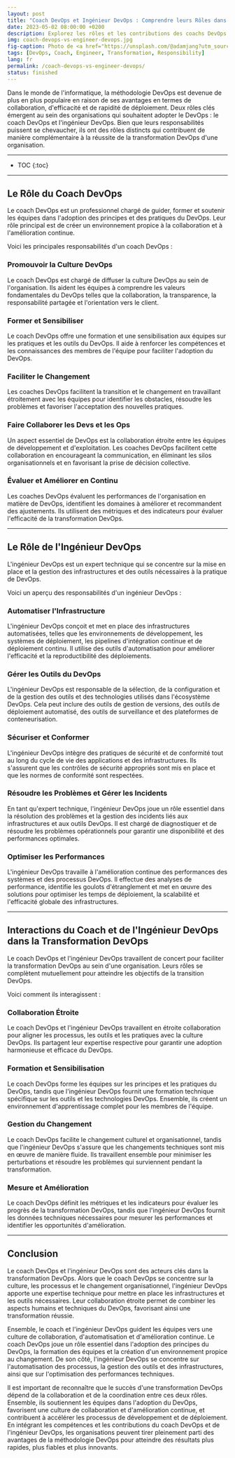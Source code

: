 ```yaml
---
layout: post
title: "Coach DevOps et Ingénieur DevOps : Comprendre leurs Rôles dans une Transformation DevOps"
date: 2023-05-02 08:00:00 +0200
description: Explorez les rôles et les contributions des coachs DevOps et des ingénieurs DevOps dans la transformation DevOps. Découvrez leurs responsabilités et leur impact.
img: coach-devops-vs-engineer-devops.jpg
fig-caption: Photo de <a href="https://unsplash.com/@adamjang?utm_source=unsplash&utm_medium=referral&utm_content=creditCopyText">Adam Jang</a> sur <a href="https://unsplash.com/fr/photos/8pOTAtyd_Mc?utm_source=unsplash&utm_medium=referral&utm_content=creditCopyText">Unsplash</a>
tags: [DevOps, Coach, Engineer, Transformation, Responsibility]
lang: fr
permalink: /coach-devops-vs-engineer-devops/
status: finished
---
```


Dans le monde de l'informatique, la méthodologie DevOps est devenue de plus en plus populaire en raison de ses avantages
en termes de collaboration, d'efficacité et de rapidité de déploiement. Deux rôles clés émergent au sein des 
organisations qui souhaitent adopter le DevOps : le coach DevOps et l'ingénieur DevOps. Bien que leurs responsabilités 
puissent se chevaucher, ils ont des rôles distincts qui contribuent de manière complémentaire à la réussite de la 
transformation DevOps d'une organisation.

<hr class="hr-text" data-content="Plan">

* TOC
{:toc}

<hr class="hr-text" data-content="Coach">

## Le Rôle du Coach DevOps
Le coach DevOps est un professionnel chargé de guider, former et soutenir les équipes dans l'adoption des principes et 
des pratiques du DevOps. Leur rôle principal est de créer un environnement propice à la collaboration et à 
l'amélioration continue.

Voici les principales responsabilités d'un coach DevOps :

### Promouvoir la Culture DevOps
Le coach DevOps est chargé de diffuser la culture DevOps au sein de l'organisation. Ils aident les équipes à comprendre 
les valeurs fondamentales du DevOps telles que la collaboration, la transparence, la responsabilité partagée et 
l'orientation vers le client.

### Former et Sensibiliser
Le coach DevOps offre une formation et une sensibilisation aux équipes sur les pratiques et les outils du DevOps. Il 
aide à renforcer les compétences et les connaissances des membres de l'équipe pour faciliter l'adoption du DevOps.

### Faciliter le Changement
Les coaches DevOps facilitent la transition et le changement en travaillant étroitement avec les équipes pour identifier
les obstacles, résoudre les problèmes et favoriser l'acceptation des nouvelles pratiques.

### Faire Collaborer les Devs et les Ops
Un aspect essentiel de DevOps est la collaboration étroite entre les équipes de développement et d'exploitation. Les 
coaches DevOps facilitent cette collaboration en encourageant la communication, en éliminant les silos organisationnels 
et en favorisant la prise de décision collective.

### Évaluer et Améliorer en Continu
Les coaches DevOps évaluent les performances de l'organisation en matière de DevOps, identifient les domaines à 
améliorer et recommandent des ajustements. Ils utilisent des métriques et des indicateurs pour évaluer l'efficacité de 
la transformation DevOps.

<hr class="hr-text" data-content="Ingénieur">

## Le Rôle de l'Ingénieur DevOps
L'ingénieur DevOps est un expert technique qui se concentre sur la mise en place et la gestion des infrastructures et 
des outils nécessaires à la pratique de DevOps.

Voici un aperçu des responsabilités d'un ingénieur DevOps :

### Automatiser l'Infrastructure
L'ingénieur DevOps conçoit et met en place des infrastructures automatisées, telles que les environnements de 
développement, les systèmes de déploiement, les pipelines d'intégration continue et de déploiement continu. Il 
utilise des outils d'automatisation pour améliorer l'efficacité et la reproductibilité des déploiements.

### Gérer les Outils du DevOps
L'ingénieur DevOps est responsable de la sélection, de la configuration et de la gestion des outils et des technologies 
utilisés dans l'écosystème DevOps. Cela peut inclure des outils de gestion de versions, des outils de déploiement 
automatisé, des outils de surveillance et des plateformes de conteneurisation.

### Sécuriser et Conformer
L'ingénieur DevOps intègre des pratiques de sécurité et de conformité tout au long du cycle de vie des applications et 
des infrastructures. Ils s'assurent que les contrôles de sécurité appropriés sont mis en place et que les normes de 
conformité sont respectées.

### Résoudre les Problèmes et Gérer les Incidents
En tant qu'expert technique, l'ingénieur DevOps joue un rôle essentiel dans la résolution des problèmes et la gestion 
des incidents liés aux infrastructures et aux outils DevOps. Il est chargé de diagnostiquer et de résoudre les 
problèmes opérationnels pour garantir une disponibilité et des performances optimales.

### Optimiser les Performances
L'ingénieur DevOps travaille à l'amélioration continue des performances des systèmes et des processus DevOps. Il 
effectue des analyses de performance, identifie les goulots d'étranglement et met en œuvre des solutions pour 
optimiser les temps de déploiement, la scalabilité et l'efficacité globale des infrastructures.

<hr class="hr-text" data-content="Interactions">

## Interactions du Coach et de l'Ingénieur DevOps dans la Transformation DevOps

Le coach DevOps et l'ingénieur DevOps travaillent de concert pour faciliter la transformation DevOps au sein d'une 
organisation. Leurs rôles se complètent mutuellement pour atteindre les objectifs de la transition DevOps.

Voici comment ils interagissent :

### Collaboration Étroite
Le coach DevOps et l'ingénieur DevOps travaillent en étroite collaboration pour aligner les processus, les outils et les
pratiques avec la culture DevOps. Ils partagent leur expertise respective pour garantir une adoption harmonieuse et 
efficace du DevOps.

### Formation et Sensibilisation
Le coach DevOps forme les équipes sur les principes et les pratiques du DevOps, tandis que l'ingénieur DevOps fournit 
une formation technique spécifique sur les outils et les technologies DevOps. Ensemble, ils créent un environnement 
d'apprentissage complet pour les membres de l'équipe.

### Gestion du Changement
Le coach DevOps facilite le changement culturel et organisationnel, tandis que l'ingénieur DevOps s'assure que les 
changements techniques sont mis en œuvre de manière fluide. Ils travaillent ensemble pour minimiser les perturbations et
résoudre les problèmes qui surviennent pendant la transformation.

### Mesure et Amélioration
Le coach DevOps définit les métriques et les indicateurs pour évaluer les progrès de la transformation DevOps, tandis 
que l'ingénieur DevOps fournit les données techniques nécessaires pour mesurer les performances et identifier les 
opportunités d'amélioration.

<hr class="hr-text" data-content="Conclusion">

## Conclusion

Le coach DevOps et l'ingénieur DevOps sont des acteurs clés dans la transformation DevOps. Alors que le 
coach DevOps se concentre sur la culture, les processus et le changement organisationnel, l'ingénieur DevOps apporte une
expertise technique pour mettre en place les infrastructures et les outils nécessaires. Leur collaboration étroite 
permet de combiner les aspects humains et techniques du DevOps, favorisant ainsi une transformation réussie.

Ensemble, le coach et l'ingénieur DevOps guident les équipes vers une culture de collaboration, d'automatisation 
et d'amélioration continue. Le coach DevOps joue un rôle essentiel dans l'adoption des principes du DevOps, la formation
des équipes et la création d'un environnement propice au changement. De son côté, l'ingénieur DevOps se concentre sur 
l'automatisation des processus, la gestion des outils et des infrastructures, ainsi que sur l'optimisation des 
performances techniques.

Il est important de reconnaître que le succès d'une transformation DevOps dépend de la collaboration et de la 
coordination entre ces deux rôles. Ensemble, ils soutiennent les équipes dans l'adoption du DevOps, favorisent une 
culture de collaboration et d'amélioration continue, et contribuent à accélérer les processus de développement et de 
déploiement. En intégrant les compétences et les contributions du coach DevOps et de l'ingénieur DevOps, les 
organisations peuvent tirer pleinement parti des avantages de la méthodologie DevOps pour atteindre des résultats plus 
rapides, plus fiables et plus innovants.
